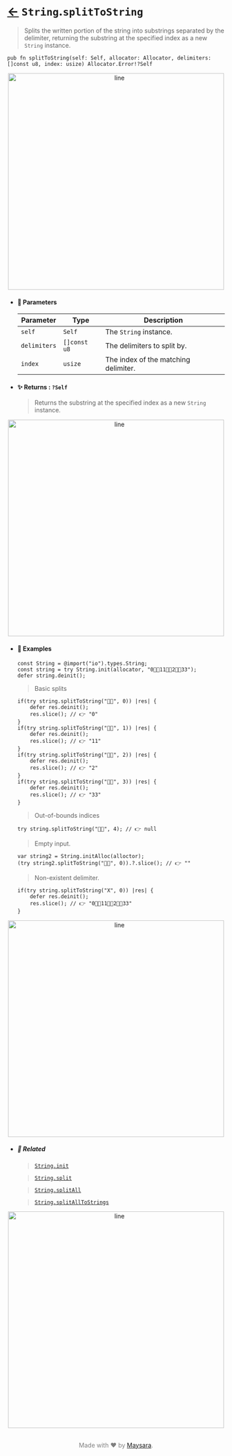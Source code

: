 # [←](../String.md) `String`.`splitToString`

> Splits the written portion of the string into substrings separated by the delimiter, returning the substring at the specified index as a new `String` instance.

```zig
pub fn splitToString(self: Self, allocator: Allocator, delimiters: []const u8, index: usize) Allocator.Error!?Self
```


<div align="center">
<img src="https://raw.githubusercontent.com/Super-ZIG/io/refs/heads/main/dist/img/md/line.png" alt="line" style="width:500px;"/>
</div>

- #### 🧩 Parameters

    | Parameter    | Type         | Description                          |
    | ------------ | ------------ | ------------------------------------ |
    | `self`       | `Self`       | The `String` instance.              |
    | `delimiters` | `[]const u8` | The delimiters to split by.          |
    | `index`      | `usize`      | The index of the matching delimiter. |

- #### ✨ Returns : `?Self`

    > Returns the substring at the specified index as a new `String` instance.

<div align="center">
<img src="https://raw.githubusercontent.com/Super-ZIG/io/refs/heads/main/dist/img/md/line.png" alt="line" style="width:500px;"/>
</div>

- #### 🧪 Examples

    ```zig
    const String = @import("io").types.String;
    const string = try String.init(allocator, "0👨‍🏭11👨‍🏭2👨‍🏭33");
    defer string.deinit();
    ```

    > Basic splits
    ```zig
    if(try string.splitToString("👨‍🏭", 0)) |res| {
        defer res.deinit();
        res.slice(); // 👉 "0"
    }
    if(try string.splitToString("👨‍🏭", 1)) |res| {
        defer res.deinit();
        res.slice(); // 👉 "11"
    }
    if(try string.splitToString("👨‍🏭", 2)) |res| {
        defer res.deinit();
        res.slice(); // 👉 "2"
    }
    if(try string.splitToString("👨‍🏭", 3)) |res| {
        defer res.deinit();
        res.slice(); // 👉 "33"
    }
    ```

    > Out-of-bounds indices
    ```zig
    try string.splitToString("👨‍🏭", 4); // 👉 null
    ```

    > Empty input.
    ```zig
    var string2 = String.initAlloc(alloctor);
    (try string2.splitToString("👨‍🏭", 0)).?.slice(); // 👉 ""
    ```

    > Non-existent delimiter.
    ```zig
    if(try string.splitToString("X", 0)) |res| {
        defer res.deinit();
        res.slice(); // 👉 "0👨‍🏭11👨‍🏭2👨‍🏭33"
    }
    ```

<div align="center">
<img src="https://raw.githubusercontent.com/Super-ZIG/io/refs/heads/main/dist/img/md/line.png" alt="line" style="width:500px;"/>
</div>

- ##### 🔗 Related

  > [`String.init`](./init.md)

  > [`String.split`](./splitAll.md)

  > [`String.splitAll`](./splitAll.md)

  > [`String.splitAllToStrings`](./splitAllToStrings.md)


<div align="center">
<img src="https://raw.githubusercontent.com/Super-ZIG/io/refs/heads/main/dist/img/md/line.png" alt="line" style="width:500px;"/>
</div>

<p align="center" style="color:grey;"><br />Made with ❤️ by <a href="http://github.com/maysara-elshewehy" target="blank">Maysara</a>.</p>